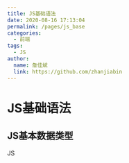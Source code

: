 ```yaml
---
title: JS基础语法
date: 2020-08-16 17:13:04
permalink: /pages/js_base
categories:
  - 前端
tags:
  - JS
author:
  name: 詹佳斌
  link: https://github.com/zhanjiabin
---
```

# JS基础语法
## JS基本数据类型

JS
<!-- more -->
